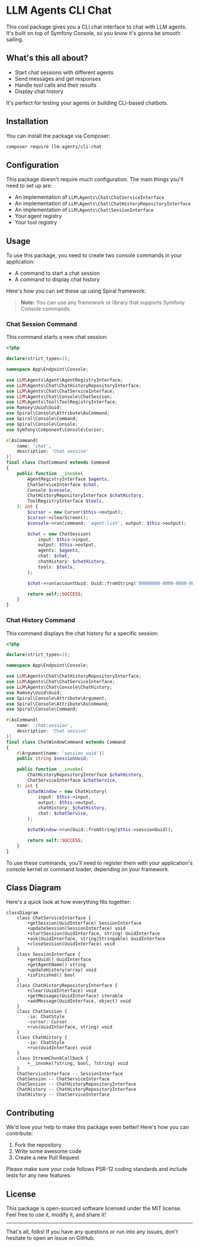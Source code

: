 # LLM Agents CLI Chat

This cool package gives you a CLI chat interface to chat with LLM agents. It's built on top of Symfony Console, so you
know it's gonna be smooth sailing.

## What's this all about?

- Start chat sessions with different agents
- Send messages and get responses
- Handle tool calls and their results
- Display chat history

It's perfect for testing your agents or building CLI-based chatbots.

## Installation

You can install the package via Composer:

```bash
composer require llm-agents/cli-chat
```

## Configuration

This package doesn't require much configuration. The main things you'll need to set up are:

- An implementation of `LLM\Agents\Chat\ChatServiceInterface`
- An implementation of `LLM\Agents\Chat\ChatHistoryRepositoryInterface`
- An implementation of `LLM\Agents\Chat\SessionInterface`
- Your agent registry
- Your tool registry

## Usage

To use this package, you need to create two console commands in your application:

- A command to start a chat session
- A command to display chat history

Here's how you can set these up using Spiral framework:

> **Note:** You can use any framework or library that supports Symfony Console commands.

### Chat Session Command

This command starts a new chat session:

```php
<?php

declare(strict_types=1);

namespace App\Endpoint\Console;

use LLM\Agents\Agent\AgentRegistryInterface;
use LLM\Agents\Chat\ChatHistoryRepositoryInterface;
use LLM\Agents\Chat\ChatServiceInterface;
use LLM\Agents\Chat\Console\ChatSession;
use LLM\Agents\Tool\ToolRegistryInterface;
use Ramsey\Uuid\Uuid;
use Spiral\Console\Attribute\AsCommand;
use Spiral\Console\Command;
use Spiral\Console\Console;
use Symfony\Component\Console\Cursor;

#[AsCommand(
    name: 'chat',
    description: 'Chat session'
)]
final class ChatCommand extends Command
{
    public function __invoke(
        AgentRegistryInterface $agents,
        ChatServiceInterface $chat,
        Console $console,
        ChatHistoryRepositoryInterface $chatHistory,
        ToolRegistryInterface $tools,
    ): int {
        $cursor = new Cursor($this->output);
        $cursor->clearScreen();
        $console->run(command: 'agent:list', output: $this->output);

        $chat = new ChatSession(
            input: $this->input,
            output: $this->output,
            agents: $agents,
            chat: $chat,
            chatHistory: $chatHistory,
            tools: $tools,
        );

        $chat->run(accountUuid: Uuid::fromString('00000000-0000-0000-0000-000000000000'));

        return self::SUCCESS;
    }
}
```

### Chat History Command

This command displays the chat history for a specific session:

```php
<?php

declare(strict_types=1);

namespace App\Endpoint\Console;

use LLM\Agents\Chat\ChatHistoryRepositoryInterface;
use LLM\Agents\Chat\ChatServiceInterface;
use LLM\Agents\Chat\Console\ChatHistory;
use Ramsey\Uuid\Uuid;
use Spiral\Console\Attribute\Argument;
use Spiral\Console\Attribute\AsCommand;
use Spiral\Console\Command;

#[AsCommand(
    name: 'chat:session',
    description: 'Chat session'
)]
final class ChatWindowCommand extends Command
{
    #[Argument(name: 'session_uuid')]
    public string $sessionUuid;

    public function __invoke(
        ChatHistoryRepositoryInterface $chatHistory,
        ChatServiceInterface $chatService,
    ): int {
        $chatWindow = new ChatHistory(
            input: $this->input,
            output: $this->output,
            chatHistory: $chatHistory,
            chat: $chatService,
        );

        $chatWindow->run(Uuid::fromString($this->sessionUuid));

        return self::SUCCESS;
    }
}
```

To use these commands, you'll need to register them with your application's console kernel or command loader, depending
on your framework.

## Class Diagram

Here's a quick look at how everything fits together:

```mermaid
classDiagram
    class ChatServiceInterface {
        +getSession(UuidInterface) SessionInterface
        +updateSession(SessionInterface) void
        +startSession(UuidInterface, string) UuidInterface
        +ask(UuidInterface, string|Stringable) UuidInterface
        +closeSession(UuidInterface) void
    }
    class SessionInterface {
        +getUuid() UuidInterface
        +getAgentName() string
        +updateHistory(array) void
        +isFinished() bool
    }
    class ChatHistoryRepositoryInterface {
        +clear(UuidInterface) void
        +getMessages(UuidInterface) iterable
        +addMessage(UuidInterface, object) void
    }
    class ChatSession {
        -io: ChatStyle
        -cursor: Cursor
        +run(UuidInterface, string) void
    }
    class ChatHistory {
        -io: ChatStyle
        +run(UuidInterface) void
    }
    class StreamChunkCallback {
        +__invoke(?string, bool, ?string) void
    }
    ChatServiceInterface -- SessionInterface
    ChatSession -- ChatServiceInterface
    ChatSession -- ChatHistoryRepositoryInterface
    ChatHistory -- ChatHistoryRepositoryInterface
    ChatHistory -- ChatServiceInterface
```

## Contributing

We'd love your help to make this package even better! Here's how you can contribute:

1. Fork the repository
2. Write some awesome code
3. Create a new Pull Request

Please make sure your code follows PSR-12 coding standards and include tests for any new features.

## License

This package is open-sourced software licensed under the MIT license. Feel free to use it, modify it, and share it!

---

That's all, folks! If you have any questions or run into any issues, don't hesitate to open an issue on GitHub.